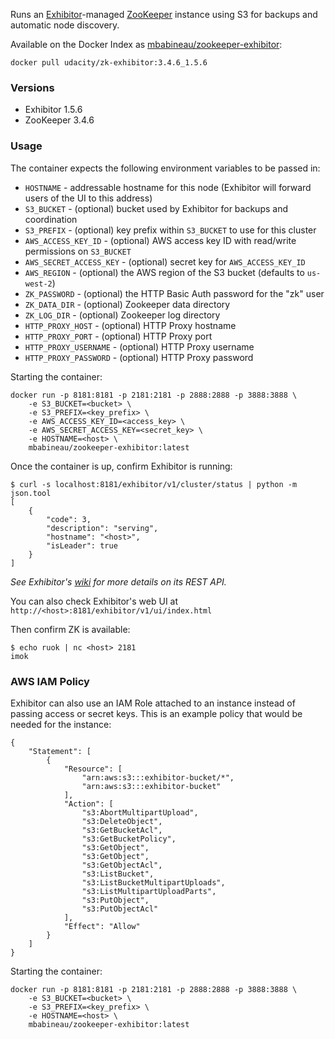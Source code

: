 Runs an [Exhibitor](https://github.com/Netflix/exhibitor)-managed [ZooKeeper](http://zookeeper.apache.org/) instance using S3 for backups and automatic node discovery.

Available on the Docker Index as [mbabineau/zookeeper-exhibitor](https://index.docker.io/u/mbabineau/zookeeper-exhibitor/):

    docker pull udacity/zk-exhibitor:3.4.6_1.5.6

### Versions
* Exhibitor 1.5.6
* ZooKeeper 3.4.6

### Usage
The container expects the following environment variables to be passed in:

* `HOSTNAME` - addressable hostname for this node (Exhibitor will forward users of the UI to this address)
* `S3_BUCKET` - (optional) bucket used by Exhibitor for backups and coordination
* `S3_PREFIX` - (optional) key prefix within `S3_BUCKET` to use for this cluster
* `AWS_ACCESS_KEY_ID` - (optional) AWS access key ID with read/write permissions on `S3_BUCKET`
* `AWS_SECRET_ACCESS_KEY` - (optional) secret key for `AWS_ACCESS_KEY_ID`
* `AWS_REGION` - (optional) the AWS region of the S3 bucket (defaults to `us-west-2`)
* `ZK_PASSWORD` - (optional) the HTTP Basic Auth password for the "zk" user
* `ZK_DATA_DIR` - (optional) Zookeeper data directory
* `ZK_LOG_DIR` - (optional) Zookeeper log directory
* `HTTP_PROXY_HOST` - (optional) HTTP Proxy hostname
* `HTTP_PROXY_PORT` - (optional) HTTP Proxy port
* `HTTP_PROXY_USERNAME` - (optional) HTTP Proxy username
* `HTTP_PROXY_PASSWORD` - (optional) HTTP Proxy password

Starting the container:

    docker run -p 8181:8181 -p 2181:2181 -p 2888:2888 -p 3888:3888 \
        -e S3_BUCKET=<bucket> \
        -e S3_PREFIX=<key_prefix> \
        -e AWS_ACCESS_KEY_ID=<access_key> \
        -e AWS_SECRET_ACCESS_KEY=<secret_key> \
        -e HOSTNAME=<host> \
        mbabineau/zookeeper-exhibitor:latest

Once the container is up, confirm Exhibitor is running:

    $ curl -s localhost:8181/exhibitor/v1/cluster/status | python -m json.tool
    [
        {
            "code": 3, 
            "description": "serving", 
            "hostname": "<host>", 
            "isLeader": true
        }
    ]
_See Exhibitor's [wiki](https://github.com/Netflix/exhibitor/wiki/REST-Introduction) for more details on its REST API._

You can also check Exhibitor's web UI at `http://<host>:8181/exhibitor/v1/ui/index.html`

Then confirm ZK is available:

    $ echo ruok | nc <host> 2181
    imok

### AWS IAM Policy
Exhibitor can also use an IAM Role attached to an instance instead of passing access or secret keys. This is an example policy that would be needed for the instance:
```
{
    "Statement": [
        {
            "Resource": [
                "arn:aws:s3:::exhibitor-bucket/*",
                "arn:aws:s3:::exhibitor-bucket"
            ],
            "Action": [
                "s3:AbortMultipartUpload",
                "s3:DeleteObject",
                "s3:GetBucketAcl",
                "s3:GetBucketPolicy",
                "s3:GetObject",
                "s3:GetObject",
                "s3:GetObjectAcl",
                "s3:ListBucket",
                "s3:ListBucketMultipartUploads",
                "s3:ListMultipartUploadParts",
                "s3:PutObject",
                "s3:PutObjectAcl"
            ],
            "Effect": "Allow"
        }
    ]
}
```

Starting the container:

    docker run -p 8181:8181 -p 2181:2181 -p 2888:2888 -p 3888:3888 \
        -e S3_BUCKET=<bucket> \
        -e S3_PREFIX=<key_prefix> \
        -e HOSTNAME=<host> \
        mbabineau/zookeeper-exhibitor:latest

